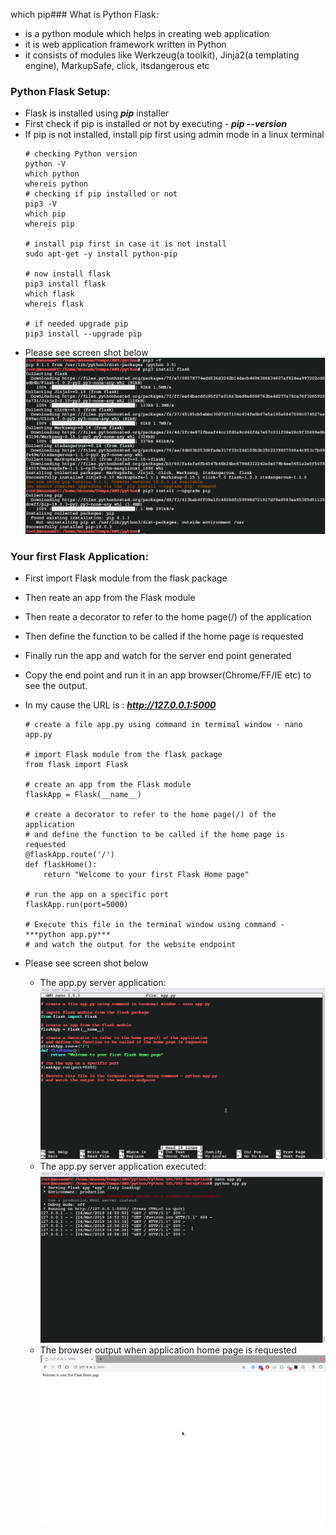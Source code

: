 which pip### What is Python Flask:
  * is a python module which helps in creating web application  
  * it is web application framework written in Python
  * it consists of modules like Werkzeug(a toolkit), Jinja2(a templating engine), MarkupSafe, click, itsdangerous etc
  
### Python Flask Setup:
  * Flask is installed using ***pip*** installer
  * First check if pip is installed or not by executing - ***pip --version***
  * If pip is not installed, install pip first using admin mode in a linux terminal
    ```
    # checking Python version 
    python -V
    which python
    whereis python
    # checking if pip installed or not 
    pip3 -V
    which pip
    whereis pip
    
    # install pip first in case it is not install
    sudo apt-get -y install python-pip
    
    # now install flask
    pip3 install flask
    which flask
    whereis flask
    
    # if needed upgrade pip
    pip3 install --upgrade pip
    ```
  * Please see screen shot below
    ![Python versions](../images/002-01-InstallFlask.png)
    
### Your first Flask Application:
  * First import Flask module from the flask package
  * Then reate an app from the Flask module
  * Then reate a decorator to refer to the home page(/) of the application
  * Then define the function to be called if the home page is requested
  * Finally run the app and watch for the server end point generated
  * Copy the end point and run it in an app browser(Chrome/FF/IE etc) to see the output.
  * In my cause the URL is : ***http://127.0.0.1:5000***
  
    ```
    # create a file app.py using command in termimal window - nano app.py

    # import Flask module from the flask package
    from flask import Flask

    # create an app from the Flask module
    flaskApp = Flask(__name__)

    # create a decorator to refer to the home page(/) of the application
    # and define the function to be called if the home page is requested
    @flaskApp.route('/')
    def flaskHome():
        return "Welcome to your first Flask Home page"

    # run the app on a specific port
    flaskApp.run(port=5000)

    # Execute this file in the terminal window using command - ***python app.py*** 
    # and watch the output for the website endpoint
    ```
  * Please see screen shot below
    * The app.py server application:
      ![Python versions](../images/002-01-FirstFlaskAppServer.png)
    * The app.py server application executed:
      ![Python versions](../images/002-01-FirstFlaskAppOutput.png)
    * The browser output when application home page is requested
      ![Python versions](../images/002-01-FirstFlaskBrowserOutput.png)
    
      
    

